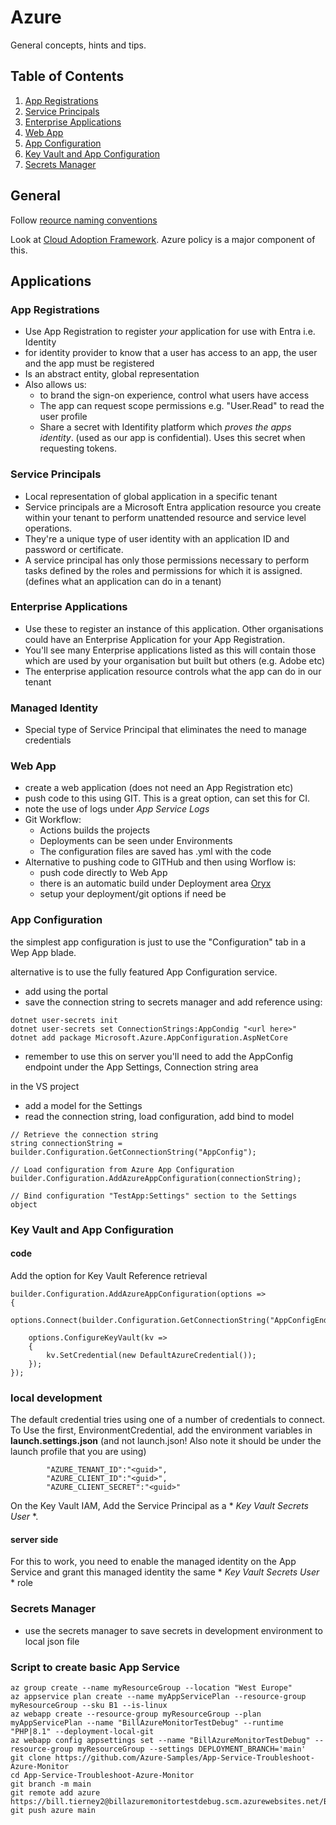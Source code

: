 # Azure
General concepts, hints and tips.

## Table of Contents
1. [App Registrations](#appregistrations)
2. [Service Principals](#ServicePrincipals)
3. [Enterprise Applications](#EnterpriseApplications)
4. [Web App](#WebApp)
5. [App Configuration](#AppConfiguration)
6. [Key Vault and App Configuration](#KeyVaultandAppConfiguration)
7. [Secrets Manager](#SecretsManager)

## General
Follow [reource naming conventions](https://learn.microsoft.com/en-us/azure/cloud-adoption-framework/ready/azure-best-practices/resource-abbreviations)

Look at [Cloud Adoption Framework](https://learn.microsoft.com/en-us/azure/cloud-adoption-framework/overview). 
Azure policy is a major component of this. 



## Applications

<a name="appregistrations"></a>

### App Registrations
- Use App Registration to register *your* application for use with Entra i.e. Identity
- for identity provider to know that a user has access to an app, the user and the app must be registered
- Is an abstract entity, global representation
- Also allows us:
  -  to brand the sign-on experience, control what users have access
  - The app can request scope permissions e.g. "User.Read" to read the user profile
  - Share a secret with Identifity platform which *proves the apps identity*. (used as our app is confidential). Uses this secret when requesting tokens.

<a name="ServicePrincipals"></a>

### Service Principals
- Local representation of global application in a specific tenant
- Service principals are a Microsoft Entra application resource you create within your tenant to perform unattended resource and service level operations.
- They're a unique type of user identity with an application ID and password or certificate.
- A service principal has only those permissions necessary to perform tasks defined by the roles and permissions for which it is assigned. (defines what an application can do in a tenant)

<a name="EnterpriseApplications"></a>

### Enterprise Applications
- Use these to register an instance of this application. Other organisations could have an Enterprise Application for your App Registration.
- You'll see many Enterprise applications listed as this will contain those which are used by your organisation but built but others (e.g. Adobe etc)
- The enterprise application resource controls what the app can do in our tenant

<a name="WebApp"></a>

### Managed Identity
- Special type of Service Principal that eliminates the need to manage credentials


### Web App
- create a web application (does not need an App Registration etc)
- push code to this using GIT. This is a great option, can set this for CI.
- note the use of logs under *App Service Logs*
- Git Workflow:
  - Actions builds the projects
  - Deployments can be seen under Environments
  - The configuration files are saved has .yml with the code
- Alternative to pushing code to GITHub and then using Worflow is:
  - push code directly to Web App
  - there is an automatic build under Deployment area [Oryx](https://github.com/microsoft/Oryx/tree/main)
  - setup your deployment/git options if need be 

<a name="AppConfiguration"></a>

### App Configuration
the simplest app configuration is just to use the "Configuration" tab in a Wep App blade.

alternative is to use the fully featured App Configuration service.
- add using the portal
- save the connection string to secrets manager and add reference using:
 ```
dotnet user-secrets init
dotnet user-secrets set ConnectionStrings:AppCondig "<url here>"
dotnet add package Microsoft.Azure.AppConfiguration.AspNetCore
```
- remember to use this on server you'll need to add the AppConfig endpoint under the App Settings, Connection string area

in the VS project
- add a model for the Settings
- read the connection string, load configuration, add bind to model
```
// Retrieve the connection string
string connectionString = builder.Configuration.GetConnectionString("AppConfig");

// Load configuration from Azure App Configuration
builder.Configuration.AddAzureAppConfiguration(connectionString);

// Bind configuration "TestApp:Settings" section to the Settings object
```

<a name="KeyVaultandAppConfiguration"></a>

### Key Vault and App Configuration
#### code
Add the option for Key Vault Reference retrieval
```
builder.Configuration.AddAzureAppConfiguration(options =>
{
    options.Connect(builder.Configuration.GetConnectionString("AppConfigEndPoint"));

    options.ConfigureKeyVault(kv =>
    {
        kv.SetCredential(new DefaultAzureCredential());
    });
});
```

### local development
The default credential tries using one of a number of credentials to connect. 
To Use the first, EnvironmentCredential, add the environment variables in **launch.settings.json** (and not launch.json! Also note it should be under the launch profile that you are using)
```
        "AZURE_TENANT_ID":"<guid>",
        "AZURE_CLIENT_ID":"<guid>",
        "AZURE_CLIENT_SECRET":"<guid>"
```
On the Key Vault IAM, Add the Service Principal as a * *Key Vault Secrets User* *. 

#### server side
For this to work, you need to enable the managed identity on the App Service and grant this managed identity the same * *Key Vault Secrets User* * role

<a name="Secrets Manager"></a>

### Secrets Manager
- use the secrets manager to save secrets in development environment to local json file

### Script to create basic App Service
```
az group create --name myResourceGroup --location "West Europe"
az appservice plan create --name myAppServicePlan --resource-group myResourceGroup --sku B1 --is-linux
az webapp create --resource-group myResourceGroup --plan myAppServicePlan --name "BillAzureMonitorTestDebug" --runtime "PHP|8.1" --deployment-local-git
az webapp config appsettings set --name "BillAzureMonitorTestDebug" --resource-group myResourceGroup --settings DEPLOYMENT_BRANCH='main'
git clone https://github.com/Azure-Samples/App-Service-Troubleshoot-Azure-Monitor
cd App-Service-Troubleshoot-Azure-Monitor
git branch -m main
git remote add azure https://bill.tierney2@billazuremonitortestdebug.scm.azurewebsites.net/BillAzureMonitorTestDebug.git
git push azure main
```
